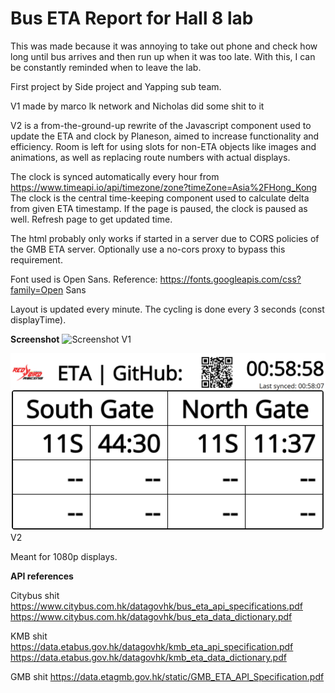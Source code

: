 # Bus ETA Report for Hall 8 lab

This was made because it was annoying to take out phone and check how long until bus arrives and then run up when it was too late. With this, I can be constantly reminded when to leave the lab.

First project by Side project and Yapping sub team.

V1 made by marco lk network and Nicholas did some shit to it

V2 is a from-the-ground-up rewrite of the Javascript component used to update the ETA and clock by Planeson, aimed to increase functionality and efficiency.
Room is left for using slots for non-ETA objects like images and animations, as well as replacing route numbers with actual displays.

The clock is synced automatically every hour from https://www.timeapi.io/api/timezone/zone?timeZone=Asia%2FHong_Kong
The clock is the central time-keeping component used to calculate delta from given ETA timestamp.
If the page is paused, the clock is paused as well. Refresh page to get updated time.

The html probably only works if started in a server due to CORS policies of the GMB ETA server. Optionally use a no-cors proxy to bypass this requirement.

Font used is Open Sans.
Reference: https://fonts.googleapis.com/css?family=Open Sans

Layout is updated every minute. The cycling is done every 3 seconds (const displayTime).

**Screenshot**
![Screenshot](screenshot.jpg)
V1

![Screenshot](ScreenshotV2.png)
V2

Meant for 1080p displays.




**API references**

Citybus shit
<https://www.citybus.com.hk/datagovhk/bus_eta_api_specifications.pdf>
<https://www.citybus.com.hk/datagovhk/bus_eta_data_dictionary.pdf>

KMB shit
<https://data.etabus.gov.hk/datagovhk/kmb_eta_api_specification.pdf>
<https://data.etabus.gov.hk/datagovhk/kmb_eta_data_dictionary.pdf>

GMB shit
<https://data.etagmb.gov.hk/static/GMB_ETA_API_Specification.pdf>
